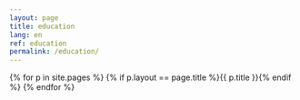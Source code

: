 ```yaml
---
layout: page
title: education
lang: en
ref: education
permalink: /education/
---
```



{% for p in site.pages %}
  {% if p.layout == page.title %}{{ p.title }}{% endif %}
{% endfor %}
